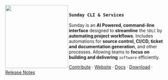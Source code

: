 <img src="https://external-content.duckduckgo.com/iu/?u=https%3A%2F%2Fwww.emojibase.com%2Fresources%2Fimg%2Femojis%2Fapple%2F1f312.png&f=1&nofb=1&ipt=b7211fd6cc7e7c9854a6a335af9d65273410c3df7a9feef5df5501b893ca3643&ipo=images" align="left" width="200"/>

### `Sunday CLI & Services`

Sunday is an **AI Powered, command-line interface** designed to **streamline** the `SDLC` by **automating project workflows**. Includes automations for **source control, CI/CD, ticket and documentation generation**, and other processes. Allowing teams to **focus on building and delivering** `software` efficiently.

<a href="https://github.com/dj-io/sunday/blob/main/sunday-cli/CONTRIBUTE.md">Contribute</a> ·
<a href="https://sunday.com">Website</a> ·
<a href="https://sunday.com/docs">Docs</a> ·
<a href="https://sunday.com/download">Download</a> ·
<a href="https://github.com/dj-io/sunday/blob/main/sunday-cli/CHANGELOG.md">Release Notes</a>
